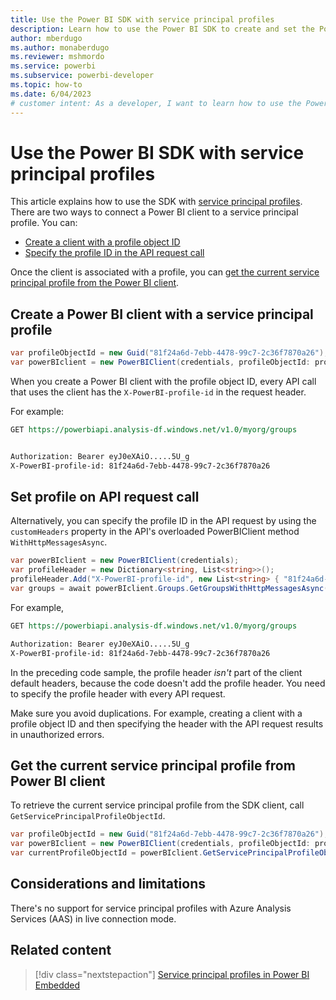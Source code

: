```yaml
---
title: Use the Power BI SDK with service principal profiles
description: Learn how to use the Power BI SDK to create and set the Power BI client when using a service principal profile.
author: mberdugo
ms.author: monaberdugo
ms.reviewer: mshmordo
ms.service: powerbi
ms.subservice: powerbi-developer
ms.topic: how-to
ms.date: 6/04/2023
# customer intent: As a developer, I want to learn how to use the Power BI SDK with service principal profiles so I can create and set the Power BI client when using a service principal profile.
---
```


# Use the Power BI SDK with service principal profiles

This article explains how to use the SDK with [service principal profiles](embed-multi-tenancy.md).
There are two ways to connect a Power BI client to a service principal profile. You can:

* [Create a client with a profile object ID](#create-a-power-bi-client-with-a-service-principal-profile)
* [Specify the profile ID in the API request call](#set-profile-on-api-request-call)

Once the client is associated with a profile, you can [get the current service principal profile from the Power BI client](#get-the-current-service-principal-profile-from-power-bi-client).

## Create a Power BI client with a service principal profile

```csharp
var profileObjectId = new Guid("81f24a6d-7ebb-4478-99c7-2c36f7870a26"); 
var powerBIclient = new PowerBIClient(credentials, profileObjectId: profileObjectId);
```

When you create a Power BI client with the profile object ID, every API call that uses the client has the `X-PowerBI-profile-id` in the request header.

For example:

```rest
GET https://powerbiapi.analysis-df.windows.net/v1.0/myorg/groups


Authorization: Bearer eyJ0eXAiO.....5U_g
X-PowerBI-profile-id: 81f24a6d-7ebb-4478-99c7-2c36f7870a26
```

## Set profile on API request call

Alternatively, you can specify the profile ID in the API request by using the `customHeaders` property in the API's overloaded PowerBIClient method `WithHttpMessagesAsync`.

```csharp
var powerBIclient = new PowerBIClient(credentials); 
var profileHeader = new Dictionary<string, List<string>>(); 
profileHeader.Add("X-PowerBI-profile-id", new List<string> { "81f24a6d-7ebb-4478-99c7-2c36f7870a26" }); 
var groups = await powerBIclient.Groups.GetGroupsWithHttpMessagesAsync(customHeaders: profileHeader); 
```

For example,

```rest
GET https://powerbiapi.analysis-df.windows.net/v1.0/myorg/groups 

Authorization: Bearer eyJ0eXAiO.....5U_g 
X-PowerBI-profile-id: 81f24a6d-7ebb-4478-99c7-2c36f7870a26 
```

In the preceding code sample, the profile header *isn't* part of the client default headers, because the code doesn't add the profile header. You need to specify the profile header with every API request.

Make sure you avoid duplications. For example, creating a client with a profile object ID and then specifying the header with the API request results in unauthorized errors.  

## Get the current service principal profile from Power BI client

To retrieve the current service principal profile from the SDK client, call `GetServicePrincipalProfileObjectId`.

```csharp
var profileObjectId = new Guid("81f24a6d-7ebb-4478-99c7-2c36f7870a26"); 
var powerBIclient = new PowerBIClient(credentials, profileObjectId: profileObjectId); 
var currentProfileObjectId = powerBIclient.GetServicePrincipalProfileObjectId(); 
```

## Considerations and limitations

There's no support for service principal profiles with Azure Analysis Services (AAS) in live connection mode.

## Related content

>[!div class="nextstepaction"]
>[Service principal profiles in Power BI Embedded](embed-multi-tenancy.md)
